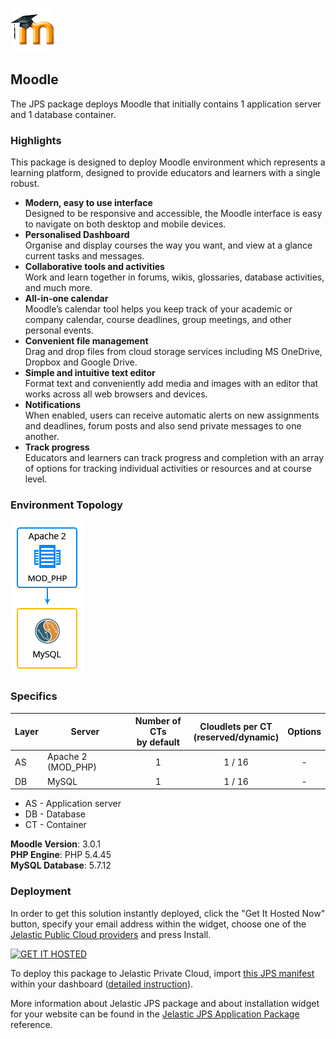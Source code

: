 [![Moodle](images/Moodle-logo.png)](../../../moodle)
## Moodle

The JPS package deploys Moodle that initially contains 1 application server and 1 database container. 

### Highlights
This package is designed to deploy Moodle environment which represents a learning platform, designed to provide educators and learners with a single robust.
- **Modern, easy to use interface**<br />
Designed to be responsive and accessible, the Moodle interface is easy to navigate on both desktop and mobile devices.
- **Personalised Dashboard**<br />
Organise and display courses the way you want, and view at a glance current tasks and messages.
- **Collaborative tools and activities**<br />
Work and learn together in forums, wikis, glossaries, database activities, and much more.
- **All-in-one calendar**<br />
Moodle’s calendar tool helps you keep track of your academic or company calendar, course deadlines, group meetings, and other personal events.
- **Convenient file management**<br />
Drag and drop files from cloud storage services including MS OneDrive, Dropbox and Google Drive.
- **Simple and intuitive text editor**<br />
Format text and conveniently add media and images with an editor that works across all web browsers and devices.
- **Notifications**<br />
When enabled, users can receive automatic alerts on new assignments and deadlines, forum posts and also send private messages to one another.
- **Track progress**<br />
Educators and learners can track progress and completion with an array of options for tracking individual activities or resources and at course level.

### Environment Topology

![moodle-environment-topology](images/moodle-environment-topology.png)

### Specifics

Layer                |     Server    | Number of CTs <br/> by default | Cloudlets per CT <br/> (reserved/dynamic) | Options
-------------------- | --------------| :----------------------------: | :---------------------------------------: | :-----:
AS                   | Apache 2 (MOD_PHP) |       1                        |           1 / 16                          | -
DB                   |    MySQL      |       1                        |           1 / 16                           | -

* AS - Application server 
* DB - Database 
* CT - Container

**Moodle Version**: 3.0.1<br/>
**PHP Engine**: PHP 5.4.45<br/>
**MySQL Database**: 5.7.12

### Deployment

In order to get this solution instantly deployed, click the "Get It Hosted Now" button, specify your email address within the widget, choose one of the [Jelastic Public Cloud providers](https://jelastic.cloud) and press Install.

[![GET IT HOSTED](https://raw.githubusercontent.com/jelastic-jps/jpswiki/master/images/getithosted.png)](https://jelastic.com/install-application/?manifest=https%3A%2F%2Fgithub.com%2Fjelastic-jps%2FMoodle%2Fraw%2Fmaster%2Fmanifest.jps)

To deploy this package to Jelastic Private Cloud, import [this JPS manifest](../../raw/master/manifest.jps) within your dashboard ([detailed instruction](https://docs.jelastic.com/environment-export-import#import)).

More information about Jelastic JPS package and about installation widget for your website can be found in the [Jelastic JPS Application Package](https://github.com/jelastic-jps/jpswiki/wiki/Jelastic-JPS-Application-Package) reference.
